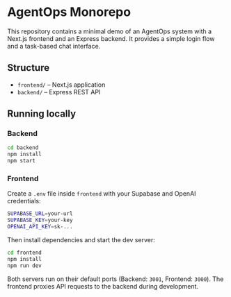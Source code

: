 # AgentOps Monorepo

This repository contains a minimal demo of an AgentOps system with a Next.js frontend and an Express backend. It provides a simple login flow and a task-based chat interface.

## Structure

- `frontend/` – Next.js application
- `backend/` – Express REST API

## Running locally

### Backend

```bash
cd backend
npm install
npm start
```

### Frontend

Create a `.env` file inside `frontend` with your Supabase and OpenAI credentials:

```bash
SUPABASE_URL=your-url
SUPABASE_KEY=your-key
OPENAI_API_KEY=sk-...
```

Then install dependencies and start the dev server:

```bash
cd frontend
npm install
npm run dev
```

Both servers run on their default ports (Backend: `3001`, Frontend: `3000`). The frontend proxies API requests to the backend during development.
